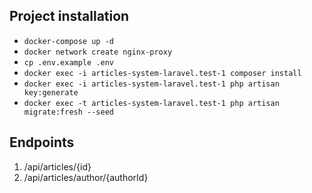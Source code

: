 Project installation
-----------
* `docker-compose up -d`
* `docker network create nginx-proxy`
* `cp .env.example .env` 
* `docker exec -i articles-system-laravel.test-1 composer install`
* `docker exec -i articles-system-laravel.test-1 php artisan key:generate`
* `docker exec -t articles-system-laravel.test-1 php artisan migrate:fresh --seed`

## Endpoints 

1. /api/articles/{id}
2. /api/articles/author/{authorId}

